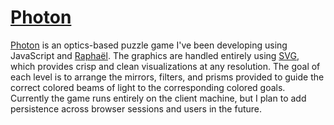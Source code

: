 [Photon](http://drknotter.github.io/photon)
======

[Photon](http://drknotter.github.io/photon) is an optics-based puzzle game I've been developing using JavaScript and [Raphaël](http://raphaeljs.com/). The graphics are handled entirely using [SVG](http://www.w3.org/TR/SVG11/), which provides crisp and clean visualizations at any resolution. The goal of each level is to arrange the mirrors, filters, and prisms provided to guide the correct colored beams of light to the corresponding colored goals. Currently the game runs entirely on the client machine, but I plan to add persistence across browser sessions and users in the future.